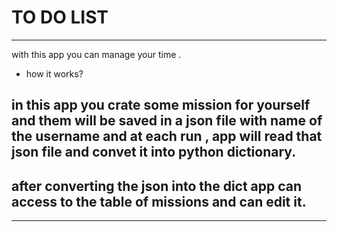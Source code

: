 # TO DO LIST

---

with this app you can manage your time .

- how it works?

in this app you crate some mission for yourself and them will be saved in a json file with name of the username and at each run , app will read that json file and convet it into python dictionary.
---

after converting the json into the dict app can access to the table of missions and can edit it.
---

---